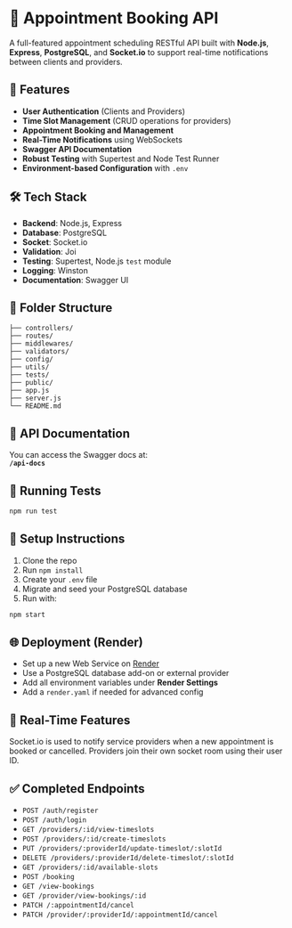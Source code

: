 # 📅 Appointment Booking API

A full-featured appointment scheduling RESTful API built with **Node.js**, **Express**, **PostgreSQL**, and **Socket.io** to support real-time notifications between clients and providers.

## 🚀 Features

- **User Authentication** (Clients and Providers)
- **Time Slot Management** (CRUD operations for providers)
- **Appointment Booking and Management**
- **Real-Time Notifications** using WebSockets
- **Swagger API Documentation**
- **Robust Testing** with Supertest and Node Test Runner
- **Environment-based Configuration** with `.env`

## 🛠️ Tech Stack

- **Backend**: Node.js, Express
- **Database**: PostgreSQL
- **Socket**: Socket.io
- **Validation**: Joi
- **Testing**: Supertest, Node.js `test` module
- **Logging**: Winston
- **Documentation**: Swagger UI

## 📂 Folder Structure

```
├── controllers/
├── routes/
├── middlewares/
├── validators/
├── config/
├── utils/
├── tests/
├── public/
├── app.js
├── server.js
└── README.md
```

## 📄 API Documentation

You can access the Swagger docs at:  
**`/api-docs`**

## 🧪 Running Tests

```bash
npm run test
```

## 🧾 Setup Instructions

1. Clone the repo  
2. Run `npm install`  
3. Create your `.env` file  
4. Migrate and seed your PostgreSQL database  
5. Run with:

```bash
npm start
```

## 🌐 Deployment (Render)

- Set up a new Web Service on [Render](https://render.com)
- Use a PostgreSQL database add-on or external provider
- Add all environment variables under **Render Settings**
- Add a `render.yaml` if needed for advanced config

## 📣 Real-Time Features

Socket.io is used to notify service providers when a new appointment is booked or cancelled. Providers join their own socket room using their user ID.

## ✅ Completed Endpoints

- `POST /auth/register`
- `POST /auth/login`
- `GET /providers/:id/view-timeslots`
- `POST /providers/:id/create-timeslots`
- `PUT /providers/:providerId/update-timeslot/:slotId`
- `DELETE /providers/:providerId/delete-timeslot/:slotId`
- `GET /providers/:id/available-slots`
- `POST /booking`
- `GET /view-bookings`
- `GET /provider/view-bookings/:id`
- `PATCH /:appointmentId/cancel`
- `PATCH /provider/:providerId/:appointmentId/cancel`
